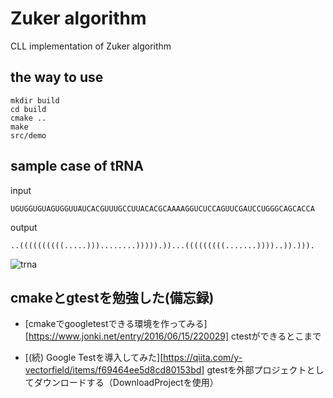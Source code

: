 # Zuker algorithm
CLL implementation of Zuker algorithm

## the way to use

```
mkdir build
cd build
cmake ..
make
src/demo
```

## sample case of tRNA
input
```
UGUGGUGUAGUGGUUAUCACGUUUGCCUUACACGCAAAAGGUCUCCAGUUCGAUCCUGGGCAGCACCA
```

output
```
..((((((((((.....)))........))))).))...(((((((((.......))))..)).))).
```
![trna](https://github.com/kaz-i-54/Zuker/tree/master/result/trna.png)

## cmakeとgtestを勉強した(備忘録)

* [cmakeでgoogletestできる環境を作ってみる][https://www.jonki.net/entry/2016/06/15/220029]
ctestができるとこまで

* [(続) Google Testを導入してみた][https://qiita.com/y-vectorfield/items/f69464ee5d8cd80153bd]
gtestを外部プロジェクトとしてダウンロードする（DownloadProjectを使用）

